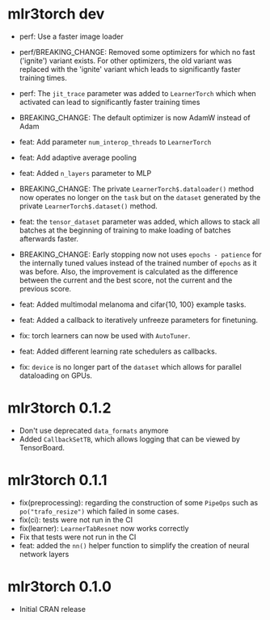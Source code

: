 # mlr3torch dev

* perf: Use a faster image loader
* perf/BREAKING_CHANGE: Removed some optimizers for which no fast ('ignite') variant exists.
  For other optimizers, the old variant was replaced with the 'ignite' variant which
  leads to significantly faster training times.
* perf: The `jit_trace` parameter was added to `LearnerTorch` which when activated can lead
  to significantly faster training times
* BREAKING_CHANGE: The default optimizer is now AdamW instead of Adam
* feat: Add parameter `num_interop_threads` to `LearnerTorch`
* feat: Add adaptive average pooling
* feat: Added `n_layers` parameter to MLP

* BREAKING_CHANGE: The private `LearnerTorch$.dataloader()` method now operates no longer
  on the `task` but on the `dataset` generated by the private `LearnerTorch$.dataset()` method.
* feat: the `tensor_dataset` parameter was added, which allows to stack all batches
  at the beginning of training to make loading of batches afterwards faster.
* BREAKING_CHANGE: Early stopping now not uses `epochs - patience` for the internally tuned
  values instead of the trained number of `epochs` as it was before.
  Also, the improvement is calculated as the difference between the current and the best score,
  not the current and the previous score.
* feat: Added multimodal melanoma and cifar{10, 100} example tasks.
* feat: Added a callback to iteratively unfreeze parameters for finetuning.
* fix: torch learners can now be used with `AutoTuner`.
* feat: Added different learning rate schedulers as callbacks.
* fix: `device` is no longer part of the `dataset` which allows for parallel dataloading
  on GPUs.

# mlr3torch 0.1.2

* Don't use deprecated `data_formats` anymore
* Added `CallbackSetTB`, which allows logging that can be viewed by TensorBoard.

# mlr3torch 0.1.1

* fix(preprocessing): regarding the construction of some `PipeOps` such as `po("trafo_resize")`
  which failed in some cases.
* fix(ci): tests were not run in the CI
* fix(learner): `LearnerTabResnet` now works correctly
* Fix that tests were not run in the CI
* feat: added the `nn()` helper function to simplify the creation of neural network
  layers

# mlr3torch 0.1.0

* Initial CRAN release
